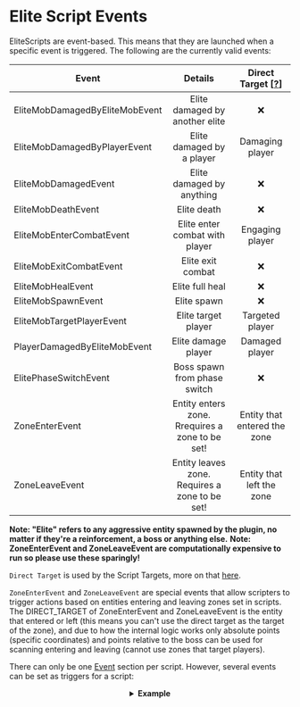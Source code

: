 # Elite Script Events

EliteScripts are event-based. This means that they are launched when a specific event is triggered. The following are the currently valid events:

| Event | Details | Direct Target [[?]($language$/elitemobs/elitescript_targets.md)] |
| --- | :-: |:----------------------------------------------------------------:|
| EliteMobDamagedByEliteMobEvent | Elite damaged by another elite |                                ❌                                 |
| EliteMobDamagedByPlayerEvent | Elite damaged by a player |                         Damaging player                          |
| EliteMobDamagedEvent | Elite damaged by anything |                                ❌                                 |
| EliteMobDeathEvent | Elite death |                                ❌                                 |
| EliteMobEnterCombatEvent | Elite enter combat with player |                         Engaging player                          |
| EliteMobExitCombatEvent | Elite exit combat |                                ❌                                 |
| EliteMobHealEvent | Elite full heal |                                ❌                                 |
| EliteMobSpawnEvent | Elite spawn |                                ❌                                 |
| EliteMobTargetPlayerEvent | Elite target player |                         Targeted player                          |
| PlayerDamagedByEliteMobEvent | Elite damage player |                          Damaged player                          |
| ElitePhaseSwitchEvent | Boss spawn from phase switch |                                ❌                                 |
| ZoneEnterEvent | Entity enters zone. Rrequires a zone to be set! | Entity that entered the zone                                 |
| ZoneLeaveEvent | Entity leaves zone. Requires a zone to be set! | Entity that left the zone                                 |

**Note: "Elite" refers to any aggressive entity spawned by the plugin, no matter if they're a reinforcement, a boss or anything else.**
**Note: ZoneEnterEvent and ZoneLeaveEvent are computationally expensive to run so please use these sparingly!**

`Direct Target` is used by the Script Targets, more on that [here]($language$/elitemobs/elitescript_targets.md).

`ZoneEnterEvent` and `ZoneLeaveEvent` are special events that allow scripters to trigger actions based on entities entering and leaving zones set in scripts. The DIRECT_TARGET of ZoneEnterEvent and ZoneLeaveEvent is the entity that entered or left (this means you can't use the direct target as the target of the zone), and due to how the internal logic works only absolute points (specific coordinates) and points relative to the boss can be used for scanning entering and leaving (cannot use zones that target players).

There can only be one [Event]($language$/elitemobs/elitescript_events.md) section per script. However, several events can be set as triggers for a script:

<div align="center">

<details> 

<summary><b>Example</b></summary>

<div align="left">

```yaml
eliteScript:
  Example:
    Events:
    - EliteMobDamagedByPlayerEvent
    - EliteMobTargetPlayerEvent
    Actions:
    - action: PUSH
      Target:
        targetType: SELF
      vValue: 0,.3,0
    Cooldowns:
      local: 60
      global: 20
```

This script would make the elite jump when hit by a player or when targeting a player.

</div>

</details>

</div>
